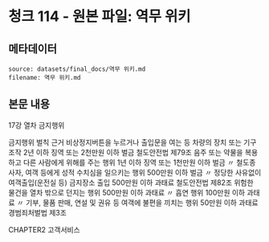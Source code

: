 # 청크 114 - 원본 파일: 역무 위키

## 메타데이터

```
source: datasets/final_docs/역무 위키.md
filename: 역무 위키.md
```

## 본문 내용

17강 열차 금지행위

금지행위 벌칙 근거 비상정지버튼을 누르거나 출입문을 여는 등 차량의 장치 또는 기구 조작 2년 이하 징역 또는 2천만원 이하 벌금 철도안전법 제79조 음주 또는 약물을 복용하고 다른 사람에게 위해를 주는 행위 1년 이하 징역 또는 1천만원 이하 벌금 〃 철도종사자, 여객 등에게 성적 수치심을 일으키는 행위 500만원 이하 벌금 〃 정당한 사유없이 여객출입(운전실 등) 금지장소 출입 500만원 이하 과태료 철도안전법 제82조 위험한 물건을 열차 밖으로 던지는 행위 500만원 이하 과태료 〃 흡연 행위 100만원 이하 과태료 〃 기부, 물품 판매, 연설 및 권유 등 여객에 불편을 끼치는 행위 50만원 이하 과태료 경범죄처벌법 제3조

CHAPTER2 고객서비스